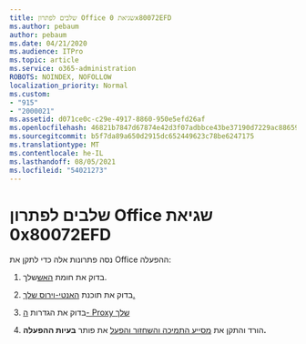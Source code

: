 ```yaml
---
title: שלבים לפתרון Office שגיאת 0x80072EFD
ms.author: pebaum
author: pebaum
ms.date: 04/21/2020
ms.audience: ITPro
ms.topic: article
ms.service: o365-administration
ROBOTS: NOINDEX, NOFOLLOW
localization_priority: Normal
ms.custom:
- "915"
- "2000021"
ms.assetid: d071ce0c-c29e-4917-8860-950e5efd26af
ms.openlocfilehash: 46821b7847d67874e42d3f07adbbce43be37190d7229ac886595d03c43cbfeb6
ms.sourcegitcommit: b5f7da89a650d2915dc652449623c78be6247175
ms.translationtype: MT
ms.contentlocale: he-IL
ms.lasthandoff: 08/05/2021
ms.locfileid: "54021273"
---
```

# <a name="steps-to-resolve-office-activation-error-0x80072efd"></a>שלבים לפתרון Office שגיאת 0x80072EFD

נסה פתרונות אלה כדי לתקן את Office ההפעלה:
  
1. בדוק את חומת [האש](https://support.office.com/article/0d23d3c0-c19c-4b2f-9845-5344fedc4380#BKMK_CheckFirewall)שלך.

2. בדוק את תוכנת [האנטי-וירוס שלך.](https://support.office.com/article/0d23d3c0-c19c-4b2f-9845-5344fedc4380#BKMK_CheckAV)

3. בדוק את הגדרות [ה- Proxy שלך](https://support.office.com/article/0d23d3c0-c19c-4b2f-9845-5344fedc4380#BKMK_CheckProxy)

4. הורד והתקן את [מסייע התמיכה והשחזור והפעל](https://aka.ms/SARA-OfficeActivation-Alchemy) את פותר **בעיות ההפעלה.**
